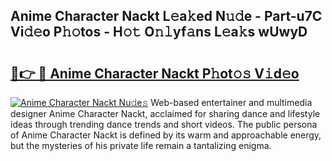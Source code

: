## Anime Character Nackt L𝚎a𝚔ed N𝚞𝚍e - Part-u7C Vi𝚍𝚎o P𝚑𝚘tos - H𝚘𝚝 O𝚗𝚕yf𝚊ns L𝚎a𝚔s wUwyD

# <h2><a href="http://kf1aby.oniu.top/?m=Anime+Character+Nackt">🔗👉 🔴 Anime Character Nackt P𝚑ot𝚘𝚜 V𝚒d𝚎o</a></h2>

[![Anime Character Nackt Nu𝚍e𝚜](https://i.imgur.com/0qMVB7G.gif)](http://kf1aby.oniu.top/?m=Anime+Character+Nackt)
Web-based entertainer and multimedia designer Anime Character Nackt, acclaimed for sharing dance and lifestyle ideas through trending dance trends and short videos. The public persona of Anime Character Nackt is defined by its warm and approachable energy, but the mysteries of his private life remain a tantalizing enigma.  
